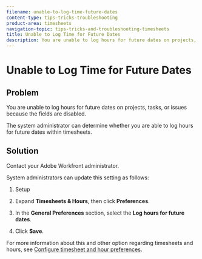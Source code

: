 ```yaml
---
filename: unable-to-log-time-future-dates
content-type: tips-tricks-troubleshooting
product-area: timesheets
navigation-topic: tips-tricks-and-troubleshooting-timesheets
title: Unable to Log Time for Future Dates
description: You are unable to log hours for future dates on projects, tasks, or issues because the fields are disabled.
---
```


# Unable to Log Time for Future Dates

## Problem

You are unable to log hours for future dates on projects, tasks, or issues because the fields are disabled.&nbsp;

The system administrator can determine whether you are able to log hours for future dates within timesheets.&nbsp;

## Solution

Contact your Adobe Workfront administrator.

System administrators&nbsp;can update this setting as follows:

1. Setup
1. Expand **Timesheets & Hours**, then click&nbsp;**Preferences**.

1. In the **General Preferences** section, select the **Log hours for future dates**.&nbsp;

1. Click **Save**.

For more information about this and other option regarding timesheets and hours, see [Configure timesheet and hour preferences](../../administration-and-setup/set-up-workfront/configure-timesheets-schedules/timesheet-and-hour-preferences.md).
